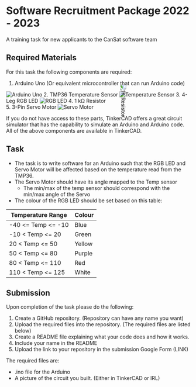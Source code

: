 # Software Recruitment Package 2022 - 2023

A training task for new applicants to the CanSat software team

## Required Materials

For this task the following components are required:

1. Arduino Uno (Or equivalent microcontroller that can run Arduino code)  
<img src="https://github.com/ryerson-cansat/CanSat_2022-2023_Training_Tasks/blob/main/Software%20Training%20Task/Images/Arduino%20Uno.jpg" alt="Arduino Uno">
2. TMP36 Temperature Sensor  
<img src="https://github.com/ryerson-cansat/CanSat_2022-2023_Training_Tasks/blob/main/Software%20Training%20Task/Images/TMP36.jpg" alt="Temperature Sensor">
3. 4-Leg RGB LED    
<img src="https://github.com/ryerson-cansat/CanSat_2022-2023_Training_Tasks/blob/main/Software%20Training%20Task/Images/4-Pin%20RGB%20LED.jpg" alt="RGB LED">
4. 1 kΩ Resistor  
<img src="https://github.com/ryerson-cansat/CanSat_2022-2023_Training_Tasks/blob/main/Software%20Training%20Task/Images/1k%20Ohm%20Resistor.jpg" alt="1K Resistor" style="transform:rotate(90deg);"> <br>
5. 3-Pin Servo Motor  
<img src="https://github.com/ryerson-cansat/CanSat_2022-2023_Training_Tasks/blob/main/Software%20Training%20Task/Images/Servo%20Motor.jpg" alt="Servo Motor">

If you do not have access to these parts, TinkerCAD offers a great circuit simulator that has the capability to simulate
an Arduino and Arduino code.
All of the above components are available in TinkerCAD.

## Task

- The task is to write software for an Arduino such that the RGB LED and Servo Motor will be affected based on the
  temperature read from the TMP36.
- The Servo Motor should have its angle mapped to the Temp sensor
    - The min/max of the temp sensor should correspond with the min/max angle of the Servo
- The colour of the RGB LED should be set based on this table:

| Temperature Range  | Colour |
|--------------------|--------|
| -40 <= Temp <= -10 | Blue   |
| -10 < Temp <= 20   | Green  |
| 20 < Temp <= 50    | Yellow |
| 50 < Temp <= 80    | Purple |
| 80 < Temp <= 110   | Red    |
| 110 < Temp <= 125  | White  |

## Submission

Upon completion of the task please do the following:
1. Create a GitHub repository. (Repository can have any name you want)
2. Upload the required files into the repository. (The required files are listed below)
3. Create a README file explaining what your code does and how it works.
4. Include your name in the README
5. Upload the link to your repository in the submission Google Form (LINK)


The required files are:
- .ino file for the Arduino
- A picture of the circuit you built. (Either in TinkerCAD or IRL)